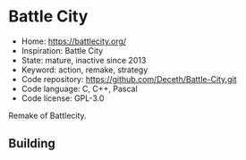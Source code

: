 # Battle City

- Home: https://battlecity.org/
- Inspiration: Battle City
- State: mature, inactive since 2013
- Keyword: action, remake, strategy
- Code repository: https://github.com/Deceth/Battle-City.git
- Code language: C, C++, Pascal
- Code license: GPL-3.0

Remake of Battlecity.

## Building

